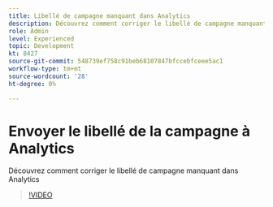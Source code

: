 ```yaml
---
title: Libellé de campagne manquant dans Analytics
description: Découvrez comment corriger le libellé de campagne manquant dans Analytics
role: Admin
level: Experienced
topic: Development
kt: 8427
source-git-commit: 548739ef758c91beb68107847bfccebfceee5ac1
workflow-type: tm+mt
source-wordcount: '28'
ht-degree: 0%

---
```



# Envoyer le libellé de la campagne à Analytics

Découvrez comment corriger le libellé de campagne manquant dans Analytics
>[!VIDEO](https://video.tv.adobe.com/v/335983?quality=12)
